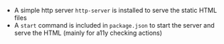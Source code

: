 * A simple http server `http-server` is installed to serve the static HTML files
* A `start` command is included in `package.json` to start the server and serve the HTML (mainly for a11y checking actions)



